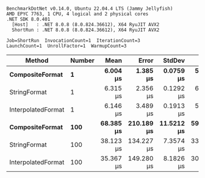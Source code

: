 ```

BenchmarkDotNet v0.14.0, Ubuntu 22.04.4 LTS (Jammy Jellyfish)
AMD EPYC 7763, 1 CPU, 4 logical and 2 physical cores
.NET SDK 8.0.401
  [Host]   : .NET 8.0.8 (8.0.824.36612), X64 RyuJIT AVX2
  ShortRun : .NET 8.0.8 (8.0.824.36612), X64 RyuJIT AVX2

Job=ShortRun  InvocationCount=1  IterationCount=3  
LaunchCount=1  UnrollFactor=1  WarmupCount=3  

```
| Method             | Number | Mean      | Error      | StdDev     | Min       | Max       | Allocated |
|------------------- |------- |----------:|-----------:|-----------:|----------:|----------:|----------:|
| **CompositeFormat**    | **1**      |  **6.004 μs** |   **1.385 μs** |  **0.0759 μs** |  **5.951 μs** |  **6.091 μs** |     **872 B** |
| StringFormat       | 1      |  6.315 μs |   2.356 μs |  0.1292 μs |  6.221 μs |  6.463 μs |     896 B |
| InterpolatedFormat | 1      |  6.146 μs |   3.489 μs |  0.1913 μs |  5.965 μs |  6.346 μs |     872 B |
| **CompositeFormat**    | **100**    | **68.385 μs** | **210.189 μs** | **11.5212 μs** | **59.638 μs** | **81.439 μs** |   **14336 B** |
| StringFormat       | 100    | 38.123 μs | 134.227 μs |  7.3574 μs | 33.589 μs | 46.612 μs |   16736 B |
| InterpolatedFormat | 100    | 35.367 μs | 149.280 μs |  8.1826 μs | 30.568 μs | 44.815 μs |   14336 B |
